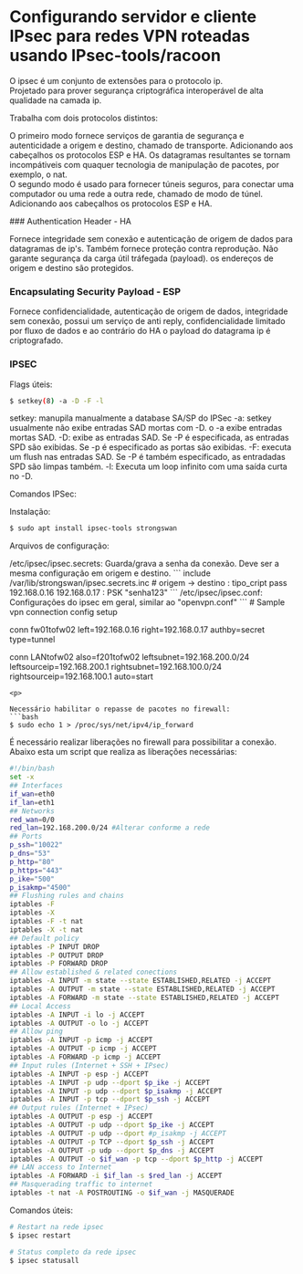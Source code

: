 # Configurando servidor e cliente IPsec para redes VPN roteadas usando IPsec-tools/racoon
<p>
O ipsec é um conjunto de extensões para o protocolo ip.<br />
Projetado para prover segurança criptográfica interoperável de alta qualidade na camada ip.

Trabalha com dois protocolos distintos:

O primeiro modo fornece serviços de garantia de segurança e autenticidade a origem e destino, chamado de transporte. Adicionando aos cabeçalhos os protocolos ESP e HA. Os datagramas resultantes se tornam incompátiveis com quaquer tecnologia de manipulação de pacotes, por exemplo, o nat.<br />
O segundo modo é usado para fornecer túneis seguros, para conectar uma computador ou uma rede a outra rede, chamado de modo de túnel. Adicionando aos cabeçalhos os protocolos ESP e HA.
</p>
### Authentication Header - HA

Fornece integridade sem conexão e autenticação de origem de dados para datagramas de ip's. Também fornece proteção contra reprodução. Não garante segurança da carga útil tráfegada (payload).
os endereços de origem e destino são protegidos.

### Encapsulating Security Payload - ESP

Fornece confidencialidade, autenticação de origem de dados, integridade sem conexão, possui um serviço de anti reply, confidencialidade limitado por fluxo de dados e ao contrário do HA o payload do datagrama ip é criptografado.

### IPSEC

Flags úteis:
```bash
$ setkey(8) -a -D -F -l
```

setkey: manupila manualmente a database SA/SP do IPSec
-a: setkey usualmente não exibe entradas SAD mortas com -D. o -a exibe entradas mortas SAD.
-D: exibe as entradas SAD. Se -P é especificada, as entradas SPD são exibidas. Se -p é especificado as portas são exibidas.
-F: executa um flush nas entradas SAD. Se -P é também especificado, as entradadas SPD são limpas também.
-l: Executa um loop infinito com uma saída curta no -D.

Comandos IPSec:

Instalação:
```bash
$ sudo apt install ipsec-tools strongswan
```

Arquivos de configuração:
<p>
/etc/ipsec/ipsec.secrets: Guarda/grava a senha da conexão. Deve ser a mesma configuração em origem e destino.
```
include /var/lib/strongswan/ipsec.secrets.inc
# origem -> destino : tipo_cript  pass
192.168.0.16 192.168.0.17 : PSK "senha123"
```
/etc/ipsec/ipsec.conf: Configurações do ipsec em geral, similar ao "openvpn.conf"
```
# Sample vpn connection
config setup

conn fw01tofw02
  left=192.168.0.16
  right=192.168.0.17
  authby=secret
  type=tunnel

conn LANtofw02
  also=f201tofw02
  leftsubnet=192.168.200.0/24
  leftsourceip=192.168.200.1
  rightsubnet=192.168.100.0/24
  rightsourceip=192.168.100.1
  auto=start
```
<p>

Necessário habilitar o repasse de pacotes no firewall:
```bash
$ sudo echo 1 > /proc/sys/net/ipv4/ip_forward
```

É necessário realizar liberações no firewall para possibilitar a conexão. Abaixo esta um script que realiza as liberações necessárias:

```bash
#!/bin/bash
set -x
## Interfaces
if_wan=eth0
if_lan=eth1
## Networks
red_wan=0/0
red_lan=192.168.200.0/24 #Alterar conforme a rede
## Ports
p_ssh="10022"
p_dns="53"
p_http="80"
p_https="443"
p_ike="500"
p_isakmp="4500"
## Flushing rules and chains
iptables -F
iptables -X
iptables -F -t nat
iptables -X -t nat
## Default policy
iptables -P INPUT DROP
iptables -P OUTPUT DROP
iptables -P FORWARD DROP
## Allow established & related conections
iptables -A INPUT -m state --state ESTABLISHED,RELATED -j ACCEPT
iptables -A OUTPUT -m state --state ESTABLISHED,RELATED -j ACCEPT
iptables -A FORWARD -m state --state ESTABLISHED,RELATED -j ACCEPT
## Local Access
iptables -A INPUT -i lo -j ACCEPT
iptables -A OUTPUT -o lo -j ACCEPT
## Allow ping
iptables -A INPUT -p icmp -j ACCEPT
iptables -A OUTPUT -p icmp -j ACCEPT
iptables -A FORWARD -p icmp -j ACCEPT
## Input rules (Internet + SSH + IPsec)
iptables -A INPUT -p esp -j ACCEPT
iptables -A INPUT -p udp --dport $p_ike -j ACCEPT
iptables -A INPUT -p udp --dport $p_isakmp -j ACCEPT
iptables -A INPUT -p tcp --dport $p_ssh -j ACCEPT
## Output rules (Internet + IPsec)
iptables -A OUTPUT -p esp -j ACCEPT
iptables -A OUTPUT -p udp --dport $p_ike -j ACCEPT
iptables -A OUTPUT -p udp --dport #p_isakmp -j ACCEPT
iptables -A OUTPUT -p TCP --dport $p_ssh -j ACCEPT
iptables -A OUTPUT -p udp --dport $p_dns -j ACCEPT
iptables -A OUTPUT -o $if_wan -p tcp --dport $p_http -j ACCEPT
## LAN access to Internet
iptables -A FORWARD -i $if_lan -s $red_lan -j ACCEPT
## Masquerading traffic to internet
iptables -t nat -A POSTROUTING -o $if_wan -j MASQUERADE
```

Comandos úteis:
```bash
# Restart na rede ipsec
$ ipsec restart

# Status completo da rede ipsec
$ ipsec statusall
```

